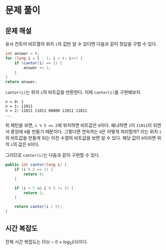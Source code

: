 # 문제 풀이

## 문제 해설

유사 칸토어 비트열의 위치 `i`의 값만 알 수 있다면 다음과 같이 정답을 구할 수 있다.

```java
int answer = 0;
for (long i = l - 1; i < r; i++) {
    if (cantor(i) == 1) {
        answer += 1;
    }
}
return answer;
```

`cantor(i)`는 위치 `i`의 비트값을 반환한다. 이제 `cantor(i)`를 구현해보자.

```
n = 0: 1
n = 1: 11011
n = 2: 11011 11011 00000 11011 11011
...
```

위 패턴을 보면, `i % 5 == 2`에 위치하면 비트값은 `0`이다. 왜냐하면 `1`이 `11011`이 되면서 중앙에 `0`을 만들기 때문이다. 그렇다면 연속하는 `0`은 어떻게 처리할까? 이는 위치 `i`의 비트값을 만들게 되는 이전 수열의 비트값을 보면 알 수 있다. 해당 값이 `0`이라면 위치 `i`의 값은 `0`이다. 

그러므로 `cantor(i)`는 다음과 같이 구현할 수 있다.

```java
public int cantor(long i) {
    if (i % 5 == 2) {
        return 0;
    }

    if (i < 5 && i % 5 != 2) {
        return 1;
    }

    return cantor(i / 5);
}
```

## 시간 복잡도

전체 시간 복잡도는 $O((r-l)\times log_5(r))$이다.